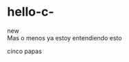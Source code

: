 # hello-c-
new<br>
Mas o menos ya
estoy entendiendo esto 
<html>
  <body>
<a>cinco papas</a>
  </body>
  </html>
  

